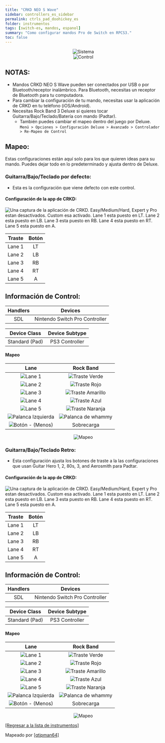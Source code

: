 ```yaml
---
title: "CRKD NEO S Wave"
sidebar: controllers_es_sidebar
permalink: ctrls_pad_doohickey_es
folder: instrumentos
tags: [switch-es, mandos, espanol]
summary: "Como configurar mandos Pro de Switch en RPCS3."
toc: false
---
```


<div align="center"> <img src="https://carlmylo.github.io/docu-rpcs3/images/instruments/plat/switch.png" alt="Sistema" title="Sistema"></div>

<div align="center"> <img src="https://carlmylo.github.io/docu-rpcs3/images/instruments/cont/swineos.png" alt="Control" title="Control"></div>

## NOTAS:

* Mandos CRKD NEO S Wave pueden ser conectados por USB o por Bluetooth/receptor inalámbrico. Para Bluetooth, necesitas un receptor de Bluetooth para tu computadora.
* Para cambiar la configuración de tu mando, necesitas usar la aplicación de CRKD en tu teléfono (iOS/Android).
* Necesitas Rock Band 3 Deluxe si quieres tocar Guitarra/Bajo/Teclado/Batería con mando (Padtar).
	- También puedes cambiar el mapeo dentro del juego por Deluxe.  
	`Menú > Opciones > Configuración Deluxe > Avanzado > Controlador > Re-Mapeo de Control`

## Mapeo:
Estas configuraciones están aquí solo para los que quieren ideas para su mando. Puedes dejar todo en lo predeterminado y ajusta dentro de Deluxe.

### Guitarra/Bajo/Teclado por defecto:
* Esta es la configuración que viene defecto con este control.

#### Configuración de la app de CRKD:

![Una captura de la aplicación de CRKD. Easy/Medium/Hard, Expert y Pro estan desactivados. Custom esa activado. Lane 1 esta puesto en LT. Lane 2 esta puesto en LB. Lane 3 esta puesto en RB. Lane 4 esta puesto en RT. Lane 5 esta puesto en A.](https://carlmylo.github.io/docu-rpcs3/images/instruments/xtra/doohickey/custom.jpg "CRKD CTRL")

| Traste | Botón |
|:------:|:--:|
| Lane 1 | LT |
| Lane 2 | LB |
| Lane 3 | RB |
| Lane 4 | RT |
| Lane 5 | A |

## Información de Control:

| Handlers | Devices |
|:--------:|:-----------------:|
| SDL | Nintendo Switch Pro Controller |

| Device Class | Device Subtype |
|:------------:|:--------------:|
| Standard (Pad) | PS3 Controller |

#### Mapeo

| **Lane** | **Rock Band** |
|:------------------:|:---------------------:|
| ![Lane 1](https://carlmylo.github.io/docu-rpcs3/images/btns/doohickey/l1.png "Lane 1") | ![Traste Verde](https://carlmylo.github.io/docu-rpcs3/images/btns/gtrs/gf.png "Traste Verde") |
| ![Lane 2](https://carlmylo.github.io/docu-rpcs3/images/btns/doohickey/l2.png "Lane 2") | ![Traste Rojo](https://carlmylo.github.io/docu-rpcs3/images/btns/gtrs/rf.png "Traste Rojo") |
| ![Lane 3](https://carlmylo.github.io/docu-rpcs3/images/btns/doohickey/l3.png "Lane 3") | ![Traste Amarillo](https://carlmylo.github.io/docu-rpcs3/images/btns/gtrs/yf.png "Traste Amarillo") |
| ![Lane 4](https://carlmylo.github.io/docu-rpcs3/images/btns/doohickey/l4.png "Lane 4") | ![Traste Azul](https://carlmylo.github.io/docu-rpcs3/images/btns/gtrs/bf.png "Traste Azul") |
| ![Lane 5](https://carlmylo.github.io/docu-rpcs3/images/btns/doohickey/l5.png "Lane 5") | ![Traste Naranja](https://carlmylo.github.io/docu-rpcs3/images/btns/gtrs/of.png "Traste Naranja") |
| ![Palanca Izquierda](https://carlmylo.github.io/docu-rpcs3/images/btns/ctrls/swi/ls.png "Palanca Izquierda") | ![Palanca de whammy](https://carlmylo.github.io/docu-rpcs3/images/btns/gtrs/wb.png "Palanca de whammy") |
| ![Botón - (Menos)](https://carlmylo.github.io/docu-rpcs3/images/btns/ctrls/swi/minus.png "Botón - (Menos)") | Sobrecarga |

<div align="center"> <img src="https://carlmylo.github.io/docu-rpcs3/images/instruments/maps/padswipromapping.png" alt="Mapeo" title="Mapeo"></div>

### Guitarra/Bajo/Teclado Retro:
* Esta configuración ajusta los botones de traste a la las configuraciones	 que usan Guitar Hero 1, 2, 80s, 3, and Aerosmith para Padtar.

#### Configuración de la app de CRKD:

![Una captura de la aplicación de CRKD. Easy/Medium/Hard, Expert y Pro estan desactivados. Custom esa activado. Lane 1 esta puesto en LT. Lane 2 esta puesto en LB. Lane 3 esta puesto en RB. Lane 4 esta puesto en RT. Lane 5 esta puesto en A.](https://carlmylo.github.io/docu-rpcs3/images/instruments/xtra/doohickey/custom.jpg "CRKD CTRL")

| Traste | Botón |
|:------:|:--:|
| Lane 1 | LT |
| Lane 2 | LB |
| Lane 3 | RB |
| Lane 4 | RT |
| Lane 5 | A |

## Información de Control:

| Handlers | Devices |
|:--------:|:-----------------:|
| SDL | Nintendo Switch Pro Controller |

| Device Class | Device Subtype |
|:------------:|:--------------:|
| Standard (Pad) | PS3 Controller |

#### Mapeo

| **Lane** | **Rock Band** |
|:------------------:|:---------------------:|
| ![Lane 1](https://carlmylo.github.io/docu-rpcs3/images/btns/doohickey/l1.png "Lane 1") | ![Traste Verde](https://carlmylo.github.io/docu-rpcs3/images/btns/gtrs/gf.png "Traste Verde") |
| ![Lane 2](https://carlmylo.github.io/docu-rpcs3/images/btns/doohickey/l2.png "Lane 2") | ![Traste Rojo](https://carlmylo.github.io/docu-rpcs3/images/btns/gtrs/rf.png "Traste Rojo") |
| ![Lane 3](https://carlmylo.github.io/docu-rpcs3/images/btns/doohickey/l3.png "Lane 3") | ![Traste Amarillo](https://carlmylo.github.io/docu-rpcs3/images/btns/gtrs/yf.png "Traste Amarillo") |
| ![Lane 4](https://carlmylo.github.io/docu-rpcs3/images/btns/doohickey/l4.png "Lane 4") | ![Traste Azul](https://carlmylo.github.io/docu-rpcs3/images/btns/gtrs/bf.png "Traste Azul") |
| ![Lane 5](https://carlmylo.github.io/docu-rpcs3/images/btns/doohickey/l5.png "Lane 5") | ![Traste Naranja](https://carlmylo.github.io/docu-rpcs3/images/btns/gtrs/of.png "Traste Naranja") |
| ![Palanca Izquierda](https://carlmylo.github.io/docu-rpcs3/images/btns/ctrls/swi/ls.png "Palanca Izquierda") | ![Palanca de whammy](https://carlmylo.github.io/docu-rpcs3/images/btns/gtrs/wb.png "Palanca de whammy") |
| ![Botón - (Menos)](https://carlmylo.github.io/docu-rpcs3/images/btns/ctrls/swi/minus.png "Botón - (Menos)") | Sobrecarga |

<div align="center"> <img src="https://carlmylo.github.io/docu-rpcs3/images/instruments/maps/padswipromapping.png" alt="Mapeo" title="Mapeo"></div>

[[Regresar a la lista de instrumentos]](https://carlmylo.github.io/docu-rpcs3/ctrls_es#lista-de-instrumentos)

Mapeado por [[qtipman64]](https://www.twitch.tv/qtipman64)